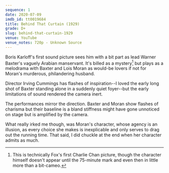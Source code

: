 ```yaml
---
sequence: 1
date: 2020-07-09
imdb_id: tt0019684
title: Behind That Curtain (1929)
grade: D+
slug: behind-that-curtain-1929
venue: YouTube
venue_notes: 720p - Unknown Source
---
```


Boris Karloff's first sound picture sees him with a bit part as lead Warner Baxter's vaguely Arabian manservant. It's billed as a mystery[^1] but plays as a melodrama with Baxter and Lois Moran as would-be lovers if not for Moran's murderous, philandering husband.

Director Irving Cummings has flashes of inspiration--I loved the early long shot of Baxter standing alone in a suddenly quiet foyer--but the early limitations of sound rendered the camera inert.

The performances mirror the direction. Baxter and Moran show flashes of charisma but their baseline is a bland stiffness might have gone unnoticed on stage but is amplified by the camera.

What really irked me though, was Moran's character, whose agency is an illusion, as every choice she makes is inexplicable and only serves to drag out the running time. That said, I did chuckle at the end when her character admits as much.

[^1]: This is technically Fox's first Charlie Chan picture, though the character himself doesn't appear until the 75-minute mark and even then in little more than a bit-cameo.
